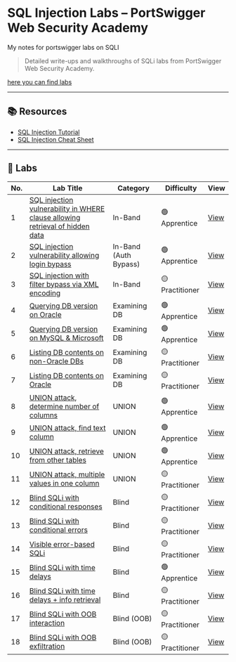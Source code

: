 # SQL Injection Labs – PortSwigger Web Security Academy
My notes for portswigger labs on SQLI
> Detailed write-ups and walkthroughs of SQLi labs from PortSwigger Web Security Academy.
 
[here you can find labs](https://portswigger.net/web-security/all-labs#sql-injection)

---

## 📚 Resources

- [SQL Injection Tutorial](https://portswigger.net/web-security/sql-injection)
- [SQL Injection Cheat Sheet](https://portswigger.net/web-security/sql-injection/cheat-sheet)

---

## 🧪 Labs

| No. | Lab Title | Category | Difficulty | View |
|-----|-----------|----------|------------|------|
| 1 | [SQL injection vulnerability in WHERE clause allowing retrieval of hidden data](https://portswigger.net/web-security/sql-injection/lab-retrieve-hidden-data) | In-Band | 🟢 Apprentice | [View](SQLi%20labs.md#lab-sql-injection-vulnerability-in-where-clause-allowing-retrieval-of-hidden-data) |
| 2 | [SQL injection vulnerability allowing login bypass](https://portswigger.net/web-security/sql-injection/lab-login-bypass) | In-Band (Auth Bypass) | 🟢 Apprentice | [View](SQLi%20labs.md#lab-sql-injection-vulnerability-allowing-login-bypass) |
| 3 | [SQL injection with filter bypass via XML encoding](https://portswigger.net/web-security/sql-injection/lab-sql-injection-with-filter-bypass-via-xml-encoding) | In-Band | 🟡 Practitioner | [View](SQLi%20labs.md#lab-sql-injection-with-filter-bypass-via-xml-encoding) |
| 4 | [Querying DB version on Oracle](https://portswigger.net/web-security/sql-injection/examining-the-database/lab-querying-database-version-oracle) | Examining DB | 🟢 Apprentice | [View](SQLi%20labs.md#lab-sql-injection-attack-querying-the-database-type-and-version-on-oracle) |
| 5 | [Querying DB version on MySQL & Microsoft](https://portswigger.net/web-security/sql-injection/examining-the-database/lab-querying-database-version-mysql-microsoft) | Examining DB | 🟢 Apprentice | [View](SQLi%20labs.md#lab-sql-injection-attack-querying-the-database-type-and-version-on-mysql-and-microsoft) |
| 6 | [Listing DB contents on non-Oracle DBs](https://portswigger.net/web-security/sql-injection/examining-the-database/lab-listing-database-contents-non-oracle) | Examining DB | 🟡 Practitioner | [View](SQLi%20labs.md#lab-sql-injection-attack-listing-the-database-contents-on-non-oracle-databases) |
| 7 | [Listing DB contents on Oracle](https://portswigger.net/web-security/sql-injection/examining-the-database/lab-listing-database-contents-oracle) | Examining DB | 🟡 Practitioner | [View](SQLi%20labs.md#lab-sql-injection-attack-listing-the-database-contents-on-oracle) |
| 8 | [UNION attack, determine number of columns](https://portswigger.net/web-security/sql-injection/union-attacks/lab-determine-number-of-columns) | UNION | 🟢 Apprentice | [View](SQLi%20labs.md#lab-sql-injection-union-attack-determining-the-number-of-columns-returned-by-the-query) |
| 9 | [UNION attack, find text column](https://portswigger.net/web-security/sql-injection/union-attacks/lab-find-column-containing-text) | UNION | 🟢 Apprentice | [View](SQLi%20labs.md#lab-sql-injection-union-attack-finding-a-column-containing-text) |
| 10 | [UNION attack, retrieve from other tables](https://portswigger.net/web-security/sql-injection/union-attacks/lab-retrieve-data-from-other-tables) | UNION | 🟢 Apprentice | [View](SQLi%20labs.md#lab-sql-injection-union-attack-retrieving-data-from-other-tables) |
| 11 | [UNION attack, multiple values in one column](https://portswigger.net/web-security/sql-injection/union-attacks/lab-retrieve-multiple-values-in-single-column) | UNION | 🟡 Practitioner | [View](SQLi%20labs.md#lab-sql-injection-union-attack-retrieving-multiple-values-in-a-single-column) |
| 12 | [Blind SQLi with conditional responses](https://portswigger.net/web-security/sql-injection/blind/lab-conditional-responses) | Blind | 🟡 Practitioner | [View](SQLi%20labs.md#lab-blind-sql-injection-with-conditional-responses--try-python-script) |
| 13 | [Blind SQLi with conditional errors](https://portswigger.net/web-security/sql-injection/blind/lab-conditional-errors) | Blind | 🟡 Practitioner | [View](SQLi%20labs.md#lab-blind-sql-injection-with-conditional-errors) |
| 14 | [Visible error-based SQLi](https://portswigger.net/web-security/sql-injection/blind/lab-sql-injection-visible-error-based) | Blind | 🟡 Practitioner | [View](SQLi%20labs.md#lab-visible-error-based-sql-injection) |
| 15 | [Blind SQLi with time delays](https://portswigger.net/web-security/sql-injection/blind/lab-time-delays) | Blind | 🟢 Apprentice | [View](SQLi%20labs.md#lab-blind-sql-injection-with-time-delays) |
| 16 | [Blind SQLi with time delays + info retrieval](https://portswigger.net/web-security/sql-injection/blind/lab-time-delays-info-retrieval) | Blind | 🟡 Practitioner | [View](SQLi%20labs.md#lab-blind-sql-injection-with-time-delays-and-information-retrieval) |
| 17 | [Blind SQLi with OOB interaction](https://portswigger.net/web-security/sql-injection/blind/lab-out-of-band) | Blind (OOB) | 🟡 Practitioner | [View](SQLi%20labs.md#lab-blind-sql-injection-with-out-of-band-interaction) |
| 18 | [Blind SQLi with OOB exfiltration](https://portswigger.net/web-security/sql-injection/blind/lab-out-of-band-data-exfiltration) | Blind (OOB) | 🟡 Practitioner | [View](SQLi%20labs.md#lab-blind-sql-injection-with-out-of-band-data-exfiltration) |

